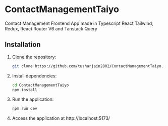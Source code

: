 # ContactManagementTaiyo
Contact Management Frontend App made in Typescript React Tailwind, Redux, React Router V6 and Tanstack Query


## Installation

1. Clone the repository:

   ```bash
   git clone https://github.com/tusharjain2802/ContactManagementTaiyo.git

2. Install dependencies:

   ```bash
   cd ContactManagementTaiyo
   npm install

3. Run the application:

   ```bash
   npm run dev

4. Access the application at http://localhost:5173/